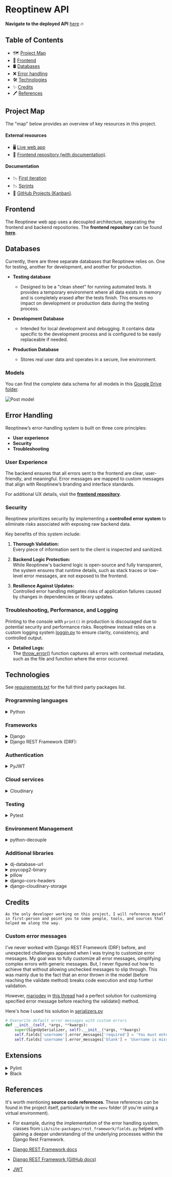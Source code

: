# Reoptinew API

**Navigate to the deployed API** [here](https://reoptinew-api-c16dc2520739.herokuapp.com/) 🔥

## Table of Contents

- 🗺️ [Project Map](#map)
- 🎨 [Frontend](#frontend)
- 🛢️ [Databases](#databases)
- ❌ [Error handling](#error-handling)
- 🛠️ [Technologies](#technologies)
- ✨ [Credits](#credits)
- 🖊️ [References](#references)

## Project Map 

The "map" below provides an overview of key resources in this project. 

#### External resources

- 🖥️ [Live web app](https://reoptinew-09d333f23d8e.herokuapp.com/)  
- 🎨 [Frontend repository (with documentation)](https://github.com/KevinBjarnemark/reoptinew). 

#### Documentation

- 📉 [First iteration](https://github.com/KevinBjarnemark/reoptinew/blob/main/docs/iteration-1/README.md)  
- 📉 [Sprints](https://github.com/KevinBjarnemark/reoptinew/tree/main/docs/iteration-1/sprints)  
- 📃 [GitHub Projects (Kanban)](https://github.com/users/KevinBjarnemark/projects/10).

## Frontend

The Reoptinew web app uses a decoupled architecture, separating the frontend and backend repositories. The **frontend repository** can be found [**here**](https://github.com/KevinBjarnemark/reoptinew).

## Databases

Currently, there are three separate databases that Reoptinew relies on. One for testing, another for development, and another for production. 

- **Testing database**

    - Designed to be a "clean sheet" for running automated tests. It provides a temporary environment where all data exists in memory and is completely erased after the tests finish. This ensures no impact on development or production data during the testing process.

- **Development Database**

    - Intended for local development and debugging. It contains data specific to the development process and is configured to be easily replaceable if needed.

- **Production Database**

    - Stores real user data and operates in a secure, live environment.

### Models

You can find the complete data schema for all models in this [Google Drive folder](https://drive.google.com/drive/folders/1WrPCJ0CRQjOo84iZWGu7mcBEgYjKUaZA?usp=sharing). 


![Post model](docs/assets/iteration_1/post-model.webp "A spreadsheet of the post model.")

## Error Handling

Reoptinew’s error-handling system is built on three core principles: 

- **User experience**
- **Security** 
- **Troubleshooting**

### User Experience

The backend ensures that all errors sent to the frontend are clear, user-friendly, and meaningful. Error messages are mapped to custom messages that align with Reoptinew’s branding and interface standards. 

For additional UX details, visit the [**frontend repository**](https://github.com/KevinBjarnemark/reoptinew).

### Security

Reoptinew prioritizes security by implementing a **controlled error system** to eliminate risks associated with exposing raw backend data. 

Key benefits of this system include:

1. **Thorough Validation:**   
    Every piece of information sent to the client is inspected and sanitized.

2. **Backend Logic Protection:**  
    While Reoptinew's backend logic is open-source and fully transparent, the system ensures that runtime details, such as stack traces or low-level error messages, are not exposed to the frontend.

3. **Resilience Against Updates:**  
    Controlled error handling mitigates risks of application failures caused by changes in dependencies or library updates.

### Troubleshooting, Performance, and Logging

Printing to the console with `print()` in production is discouraged due to potential security and performance risks. Reoptinew instead relies on a custom logging system [loggin.py](static/utils/logging.py) to ensure clarity, consistency, and controlled output.

- **Detailed Logs:**  
The [throw_error()](static/utils/error_handling.py) function captures all errors with contextual metadata, such as the file and function where the error occurred.

## Technologies

See [requirements.txt](requirements.txt) for the full third party packages list.


### Programming languages

<details>
    <summary>
        Python
    </summary>

**A popular language famous for its readability and efficiency in back-end development.** 

</details>

### Frameworks

<details>
    <summary>
        Django
    </summary>

**A web framework that simplifies the creation of secure and scalable web applications.**

</details>

<details>
    <summary>
        Django REST Framework (DRF):
    </summary>

**An extension of Django for building feature-rich, RESTful APIs.**

</details>

### Authentication

<details>
    <summary>
        PyJWT
    </summary>

**A Python library for JSON Web Tokens (JWT).**

PyJWT is a library for encoding and decoding JSON Web Tokens. It supports token signing and validation using various algorithms.

</details>

### Cloud services

<details>
    <summary>
        Cloudinary
    </summary>

**A cloud-based service for managing, storing, and delivering media assets like images and videos.**

</details>

### Testing

<details>
    <summary>
        Pytest
    </summary>

**A testing framework for Python applications.**

Pytest is a framework used for writing and running tests in Python. It supports features like fixtures, parameterized tests.

</details>

### Environment Management

<details>
    <summary>
        python-decouple
    </summary>

**A lightweight library for separating configuration settings from source code, improving maintainability and security.**

</details>

### Additional libraries

<details>
    <summary>
        dj-database-url
    </summary>

**A utility to configure database connections using a single database URL, simplifying the transition between development, testing, and production environments.**

</details>

<details>
    <summary>
        psycopg2-binary
    </summary>

**A PostgreSQL adapter for Python, enabling seamless integration with PostgreSQL databases.**

</details>

<details>
    <summary>
        pillow
    </summary>

**A library for image processing in Python, supporting tasks like image resizing, format conversion, and filtering.**

</details>

<details>
    <summary>
        django-cors-headers
    </summary>

**A middleware for handling Cross-Origin Resource Sharing (CORS) in Django, ensuring secure communication between the front-end and back-end.**

</details>

<details>
    <summary>
        django-cloudinary-storage
    </summary>

**A package for integrating Cloudinary with Django, providing a way to manage media files in the cloud.**

</details>

## Credits

    As the only developer working on this project, I will reference myself in first-person and point you to some people, tools, and sources that helped me along the way.

### Custom error messages

I've never worked with Django REST Framework (DRF) before, and unexpected challenges appeared when I was trying to customize error messages. My goal was to fully customize all error messages, simplifying complex errors with generic messages. But, I never figured out how to achieve that without allowing unchecked messages to slip through. This was mainly due to the fact that an error thrown in the model (before reaching the validate method) breaks code execution and stop further validation. 

However, [mariodev](https://stackoverflow.com/users/1566605/mariodev) in [this thread](https://stackoverflow.com/questions/26943985/custom-error-messages-in-django-rest-framework-serializer) had a perfect solution for customizing specified error message before reaching the validate() method.

Here's how I used his solution in [serializers.py](apps/users/serializers.py)
```python
# Overwrite default error messages with custom errors
def __init__(self, *args, **kwargs):
    super(SignUpSerializer, self).__init__(*args, **kwargs)
    self.fields['username'].error_messages['required'] = 'You must enter a username.'
    self.fields['username'].error_messages['blank'] = 'Username is missing.'
```

## Extensions

<details>
    <summary>
        Pylint
    </summary>

**Python Linter**

Pylint is a code analysis tool for Python that checks your code for errors, enforces coding standards, and offers suggestions to improve code quality. It supports customizable rules and integrates with most editors, helping maintain clean and maintainable Python code.

**Tip:** You don't need the Pylint package when using the extension (unless you want to include it in a CI/CD pipeline or similar). If you just want a configuration file, you can install Pylint temporarily and generate it with the command below.

```
pylint --generate-rcfile > .pylintrc
```

</details>

<details>
    <summary>
        Black
    </summary>

**Code formatting tool**

Black is a code formatting tool for Python that enforces a consistent style by reformatting your code. It prioritizes readability and avoids manual formatting by following strict and consistent rules. Specifically, I've been using the [VS Code extension](https://marketplace.visualstudio.com/items?itemName=ms-python.black-formatter). [Here's](pyproject.toml) the configuration file.

</details>

## References

It's worth mentioning **source code references**. These references can be found in the project itself, particularly in the `venv` folder (if you're using a virtual environment). 

- For example, during the implementation of the error handling system, classes from `Lib/site-packages/rest_framework/fields.py` helped with gaining a deeper understanding of the underlying processes within the Django Rest Framework.

- [Django REST Framework docs](https://www.django-rest-framework.org/)
- [Django REST Framework (GitHub docs)](https://github.com/encode/django-rest-framework/tree/master/docs/api-guide)
- [JWT](https://django-rest-framework-simplejwt.readthedocs.io/en/latest/getting_started.html)
